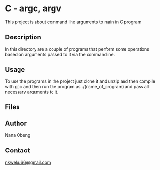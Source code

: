 # C - argc, argv

This project is about command line arguments to main in C program.

## Description

In this directory are a couple of programs that perform some operations
based on arguments passed to it via the commandline.

## Usage

To use the programs in the project just clone it and unzip and then
compile with gcc and then run the program as ./(name_of_program)
and pass all necessary arguments to it.

## Files



## Author

Nana Obeng

## Contact

nkweku66@gmail.com